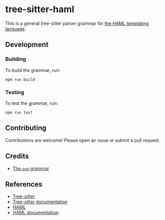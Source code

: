 # tree-sitter-haml

This is a general tree-sitter parser grammar for [the HAML templating language](https://haml.info/).

## Development

### Building

To build the grammar, run:

```shell
npm run build
```

### Testing

To test the grammar, run:

```shell
npm run test
```

## Contributing

Contributions are welcome! Please open an issue or submit a pull request.

## Credits

- [The `pug` grammar](https://github.com/zealot128/tree-sitter-pug/blob/master/README.md)

## References

- [Tree-sitter](https://tree-sitter.github.io/tree-sitter/)
- [Tree-sitter documentation](https://tree-sitter.github.io/tree-sitter/creating-parsers)
- [HAML](https://haml.info/)
- [HAML documentation](https://haml.info/docs/yardoc/file.REFERENCE.html)
